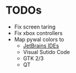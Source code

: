 # TODOs

- Fix screen taring
- Fix xbox controllers
- Map pywal colors to
    - [JetBrains IDEs](https://github.com/0x6C38/intellijPywal)
    - Visual Sutido Code
    - GTK 2/3
    - QT